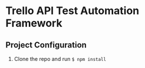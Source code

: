 # Trello API Test Automation Framework

## Project Configuration

1. Clone the repo and run `$ npm install`
